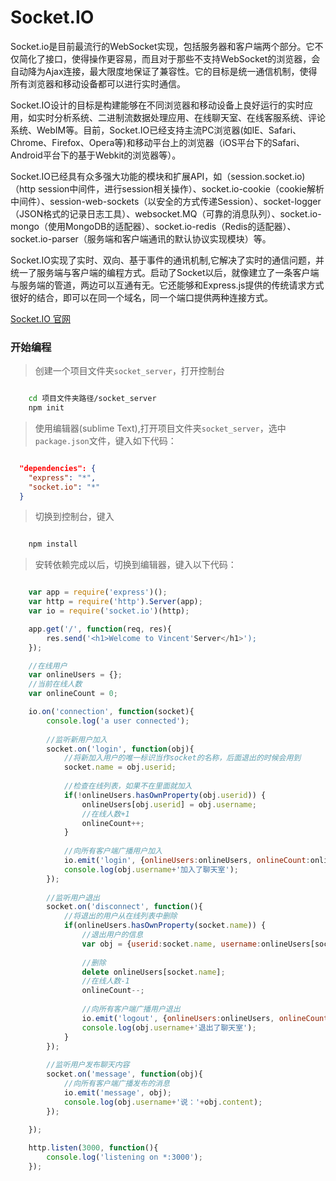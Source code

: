 # Socket.IO

Socket.io是目前最流行的WebSocket实现，包括服务器和客户端两个部分。它不仅简化了接口，使得操作更容易，而且对于那些不支持WebSocket的浏览器，会自动降为Ajax连接，最大限度地保证了兼容性。它的目标是统一通信机制，使得所有浏览器和移动设备都可以进行实时通信。

Socket.IO设计的目标是构建能够在不同浏览器和移动设备上良好运行的实时应用，如实时分析系统、二进制流数据处理应用、在线聊天室、在线客服系统、评论系统、WebIM等。目前，Socket.IO已经支持主流PC浏览器(如IE、Safari、Chrome、Firefox、Opera等)和移动平台上的浏览器（iOS平台下的Safari、Android平台下的基于Webkit的浏览器等）。

Socket.IO已经具有众多强大功能的模块和扩展API，如（session.socket.io)（http session中间件，进行session相关操作）、socket.io-cookie（cookie解析中间件）、session-web-sockets（以安全的方式传递Session）、socket-logger（JSON格式的记录日志工具）、websocket.MQ（可靠的消息队列）、socket.io-mongo（使用MongoDB的适配器）、socket.io-redis（Redis的适配器）、socket.io-parser（服务端和客户端通讯的默认协议实现模块）等。

Socket.IO实现了实时、双向、基于事件的通讯机制,它解决了实时的通信问题，并统一了服务端与客户端的编程方式。启动了Socket以后，就像建立了一条客户端与服务端的管道，两边可以互通有无。它还能够和Express.js提供的传统请求方式很好的结合，即可以在同一个域名，同一个端口提供两种连接方式。

[Socket.IO 官网](https://socket.io/)

### 开始编程

> 创建一个项目文件夹`socket_server`，打开控制台

```bash

	cd 项目文件夹路径/socket_server
	npm init

```

> 使用编辑器(sublime Text),打开项目文件夹`socket_server`，选中`package.json`文件，键入如下代码：

```json

  "dependencies": {
  	"express": "*",
  	"socket.io": "*"
  }

```

> 切换到控制台，键入

```bash

	npm install

```

> 安转依赖完成以后，切换到编辑器，键入以下代码：

```javascript

	var app = require('express')();
	var http = require('http').Server(app);
	var io = require('socket.io')(http);

	app.get('/', function(req, res){
		res.send('<h1>Welcome to Vincent'Server</h1>');
	});

	//在线用户
	var onlineUsers = {};
	//当前在线人数
	var onlineCount = 0;

	io.on('connection', function(socket){
		console.log('a user connected');
		
		//监听新用户加入
		socket.on('login', function(obj){
			//将新加入用户的唯一标识当作socket的名称，后面退出的时候会用到
			socket.name = obj.userid;
			
			//检查在线列表，如果不在里面就加入
			if(!onlineUsers.hasOwnProperty(obj.userid)) {
				onlineUsers[obj.userid] = obj.username;
				//在线人数+1
				onlineCount++;
			}
			
			//向所有客户端广播用户加入
			io.emit('login', {onlineUsers:onlineUsers, onlineCount:onlineCount, user:obj});
			console.log(obj.username+'加入了聊天室');
		});
		
		//监听用户退出
		socket.on('disconnect', function(){
			//将退出的用户从在线列表中删除
			if(onlineUsers.hasOwnProperty(socket.name)) {
				//退出用户的信息
				var obj = {userid:socket.name, username:onlineUsers[socket.name]};
				
				//删除
				delete onlineUsers[socket.name];
				//在线人数-1
				onlineCount--;
				
				//向所有客户端广播用户退出
				io.emit('logout', {onlineUsers:onlineUsers, onlineCount:onlineCount, user:obj});
				console.log(obj.username+'退出了聊天室');
			}
		});
		
		//监听用户发布聊天内容
		socket.on('message', function(obj){
			//向所有客户端广播发布的消息
			io.emit('message', obj);
			console.log(obj.username+'说：'+obj.content);
		});
	  
	});

	http.listen(3000, function(){
		console.log('listening on *:3000');
	});

```

